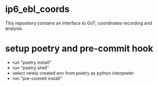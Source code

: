 # ip6_ebl_coords
This repository contains an interface to GoT, coordinates recording and analysis.

# setup poetry and pre-commit hook
- run "poetry install"
- run "poetry shell"
- select newly created env from poetry as python interpreter
- run "pre-commit install"
